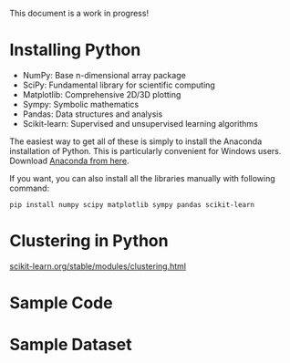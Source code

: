 This document is a work in progress!

Installing Python
=================

* NumPy: Base n-dimensional array package
* SciPy: Fundamental library for scientific computing
* Matplotlib: Comprehensive 2D/3D plotting
* Sympy: Symbolic mathematics
* Pandas: Data structures and analysis
* Scikit-learn: Supervised and unsupervised learning algorithms

The easiest way to get all of these is simply to install the Anaconda installation of Python. This is particularly convenient for Windows users. Download [Anaconda from here](https://www.continuum.io/downloads). 

If you want, you can also install all the libraries manually with following command:

    pip install numpy scipy matplotlib sympy pandas scikit-learn
    


Clustering in Python
====================

[scikit-learn.org/stable/modules/clustering.html](Clustering)

Sample Code
===========

Sample Dataset
==============
